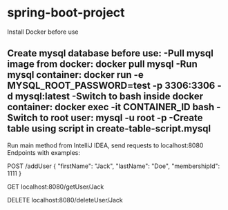 # spring-boot-project

Install Docker before use

Create mysql database before use:
-Pull mysql image from docker:
docker pull mysql
-Run mysql container:
docker run -e MYSQL_ROOT_PASSWORD=test -p 3306:3306 -d mysql:latest
-Switch to bash inside docker container:
docker exec -it CONTAINER_ID bash
-Switch to root user:
mysql -u root -p
-Create table using script in create-table-script.mysql
-

Run main method from IntelliJ IDEA, send requests to localhost:8080
Endpoints with examples:

POST /addUser
{
    "firstName": "Jack",
    "lastName": "Doe",
    "membershipId": 1111
}

GET localhost:8080/getUser/Jack

DELETE localhost:8080/deleteUser/Jack
